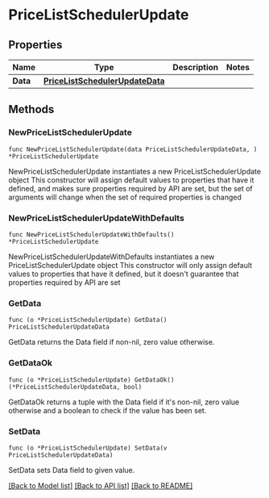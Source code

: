 # PriceListSchedulerUpdate

## Properties

Name | Type | Description | Notes
------------ | ------------- | ------------- | -------------
**Data** | [**PriceListSchedulerUpdateData**](PriceListSchedulerUpdateData.md) |  | 

## Methods

### NewPriceListSchedulerUpdate

`func NewPriceListSchedulerUpdate(data PriceListSchedulerUpdateData, ) *PriceListSchedulerUpdate`

NewPriceListSchedulerUpdate instantiates a new PriceListSchedulerUpdate object
This constructor will assign default values to properties that have it defined,
and makes sure properties required by API are set, but the set of arguments
will change when the set of required properties is changed

### NewPriceListSchedulerUpdateWithDefaults

`func NewPriceListSchedulerUpdateWithDefaults() *PriceListSchedulerUpdate`

NewPriceListSchedulerUpdateWithDefaults instantiates a new PriceListSchedulerUpdate object
This constructor will only assign default values to properties that have it defined,
but it doesn't guarantee that properties required by API are set

### GetData

`func (o *PriceListSchedulerUpdate) GetData() PriceListSchedulerUpdateData`

GetData returns the Data field if non-nil, zero value otherwise.

### GetDataOk

`func (o *PriceListSchedulerUpdate) GetDataOk() (*PriceListSchedulerUpdateData, bool)`

GetDataOk returns a tuple with the Data field if it's non-nil, zero value otherwise
and a boolean to check if the value has been set.

### SetData

`func (o *PriceListSchedulerUpdate) SetData(v PriceListSchedulerUpdateData)`

SetData sets Data field to given value.



[[Back to Model list]](../README.md#documentation-for-models) [[Back to API list]](../README.md#documentation-for-api-endpoints) [[Back to README]](../README.md)


